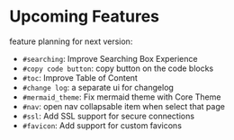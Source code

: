 <!--
{
	"nav_order": 3
}
-->

# Upcoming Features

feature planning for next version:

- `#searching`: Improve Searching Box Experience
- `#copy code button`: copy button on the code blocks
- `#toc`: Improve Table of Content
- `#change log`: a separate ui for changelog
- `#mermaid_theme`: Fix mermaid theme with Core Theme
- `#nav`: open nav collapsable item when select that page
- `#ssl`: Add SSL support for secure connections
- `#favicon`: Add support for custom favicons
